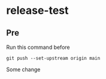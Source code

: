 # release-test

## Pre
 
 Run this command before
 
 ```
 git push --set-upstream origin main  
 ```
Some change
